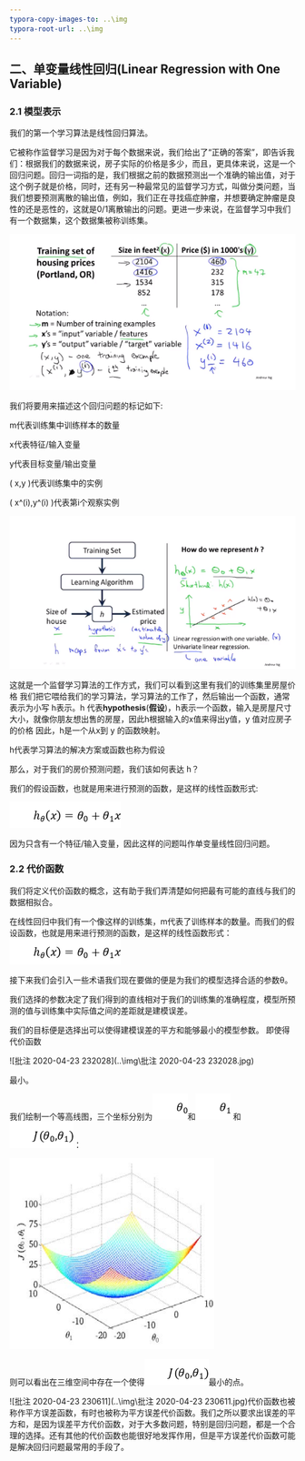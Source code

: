```yaml
---
typora-copy-images-to: ..\img
typora-root-url: ..\img
---
```


## 二、单变量线性回归(Linear Regression with One Variable)

### 2.1 模型表示

我们的第一个学习算法是线性回归算法。

它被称作监督学习是因为对于每个数据来说，我们给出了“正确的答案”，即告诉我们：根据我们的数据来说，房子实际的价格是多少，而且，更具体来说，这是一个回归问题。回归一词指的是，我们根据之前的数据预测出一个准确的输出值，对于这个例子就是价格，同时，还有另一种最常见的监督学习方式，叫做分类问题，当我们想要预测离散的输出值，例如，我们正在寻找癌症肿瘤，并想要确定肿瘤是良性的还是恶性的，这就是0/1离散输出的问题。更进一步来说，在监督学习中我们有一个数据集，这个数据集被称训练集。

![image-20200423223248564](..\img\image-20200423223248564.png)

我们将要用来描述这个回归问题的标记如下:

m代表训练集中训练样本的数量

x代表特征/输入变量

y代表目标变量/输出变量

( x,y )代表训练集中的实例

( x^(i),y^(i) )代表第i个观察实例

![image-20200423224054401](..\img\image-20200423224054401.png)

这就是一个监督学习算法的工作方式，我们可以看到这里有我们的训练集里房屋价格
我们把它喂给我们的学习算法，学习算法的工作了，然后输出一个函数，通常表示为小写 h表示。h 代表**hypothesis**(**假设**)，h表示一个函数，输入是房屋尺寸大小，就像你朋友想出售的房屋，因此h根据输入的x值来得出y值，y 值对应房子的价格 因此，h是一个从x到 y 的函数映射。

h代表学习算法的解决方案或函数也称为假设

那么，对于我们的房价预测问题，我们该如何表达 h？

我们的假设函数，也就是用来进行预测的函数，是这样的线性函数形式:

![img](../img/wps1.jpg)

因为只含有一个特征/输入变量，因此这样的问题叫作单变量线性回归问题。

### 2.2 代价函数

我们将定义代价函数的概念，这有助于我们弄清楚如何把最有可能的直线与我们的数据相拟合。

在线性回归中我们有一个像这样的训练集，m代表了训练样本的数量。而我们的假设函数，也就是用来进行预测的函数，是这样的线性函数形式：![wps1](..\img\wps1.jpg)

接下来我们会引入一些术语我们现在要做的便是为我们的模型选择合适的参数θ。

我们选择的参数决定了我们得到的直线相对于我们的训练集的准确程度，模型所预测的值与训练集中实际值之间的差距就是建模误差。

我们的目标便是选择出可以使得建模误差的平方和能够最小的模型参数。 即使得代价函数

![批注 2020-04-23 232028](..\img\批注 2020-04-23 232028.jpg)

最小。

我们绘制一个等高线图，三个坐标分别为![img](..\img\wps8.jpg)和![img](..\img\wps9.jpg) 和![img](..\img\wps10.jpg)：

![image-20200423232402748](..\img\image-20200423232402748.png)

则可以看出在三维空间中存在一个使得![wps10](..\img\wps10.jpg)最小的点。

![批注 2020-04-23 230611](..\img\批注 2020-04-23 230611.jpg)代价函数也被称作平方误差函数，有时也被称为平方误差代价函数。我们之所以要求出误差的平方和，是因为误差平方代价函数，对于大多数问题，特别是回归问题，都是一个合理的选择。还有其他的代价函数也能很好地发挥作用，但是平方误差代价函数可能是解决回归问题最常用的手段了。
